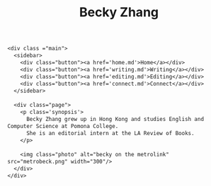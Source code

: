   <head>
    <meta charset='UTF-8'/>
    <meta name="viewport" content="width=device-width, initial-scale=1.0">
    <link rel='stylesheet' href='styles.css'/>
    <title>Becky Zhang</title>
  </head>

  <body>
    <header>
      <h1>Becky Zhang</h1>
    </header>

    <div class ="main">
      <sidebar>
        <div class="button"><a href='home.md'>Home</a></div>
        <div class="button"><a href='writing.md'>Writing</a></div>
        <div class="button"><a href='editing.md'>Editing</a></div>
        <div class="button"><a href='connect.md'>Connect</a></div>
      </sidebar>

      <div class="page">
        <p class='synopsis'>
          Becky Zhang grew up in Hong Kong and studies English and Computer Science at Pomona College.
          She is an editorial intern at the LA Review of Books.
        </p>

        <img class="photo" alt="becky on the metrolink" src="metrobeck.png" width="300"/>
      </div>
    </div>
